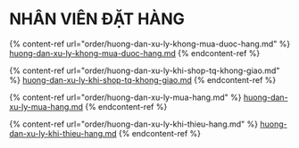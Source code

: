 # NHÂN VIÊN ĐẶT HÀNG

{% content-ref url="order/huong-dan-xu-ly-khong-mua-duoc-hang.md" %}
[huong-dan-xu-ly-khong-mua-duoc-hang.md](order/huong-dan-xu-ly-khong-mua-duoc-hang.md)
{% endcontent-ref %}

{% content-ref url="order/huong-dan-xu-ly-khi-shop-tq-khong-giao.md" %}
[huong-dan-xu-ly-khi-shop-tq-khong-giao.md](order/huong-dan-xu-ly-khi-shop-tq-khong-giao.md)
{% endcontent-ref %}

{% content-ref url="order/huong-dan-xu-ly-mua-hang.md" %}
[huong-dan-xu-ly-mua-hang.md](order/huong-dan-xu-ly-mua-hang.md)
{% endcontent-ref %}

{% content-ref url="order/huong-dan-xu-ly-khi-thieu-hang.md" %}
[huong-dan-xu-ly-khi-thieu-hang.md](order/huong-dan-xu-ly-khi-thieu-hang.md)
{% endcontent-ref %}
